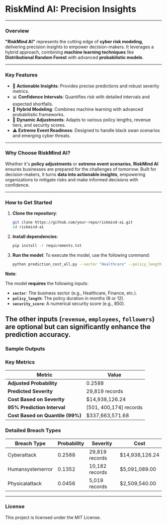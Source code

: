# **RiskMind AI: Precision Insights**  

---

### **Overview**  
**"RiskMind AI"** represents the cutting edge of **cyber risk modeling**, delivering precision insights to empower decision-makers. It leverages a hybrid approach, combining **machine learning techniques** like **Distributional Random Forest** with advanced **probabilistic models**.

---

### **Key Features**
- 🚀 **Actionable Insights**: Provides precise predictions and robust severity metrics.
- 📊 **Confidence Intervals**: Quantifies risk with detailed intervals and expected shortfalls.
- 🤖 **Hybrid Modeling**: Combines machine learning with advanced probabilistic frameworks.
- 🔄 **Dynamic Adjustments**: Adapts to various policy lengths, revenue tiers, and security scores.
- ⚠️ **Extreme Event Readiness**: Designed to handle black swan scenarios and emerging cyber threats.

---

### **Why Choose RiskMind AI?**
Whether it's **policy adjustments** or **extreme event scenarios**, **RiskMind AI** ensures businesses are prepared for the challenges of tomorrow. Built for decision-makers, it turns **data into actionable insights**, empowering organizations to mitigate risks and make informed decisions with confidence.

---

### **How to Get Started**
1. **Clone the repository**:
   ```bash
   git clone https://github.com/your-repo/riskmind-ai.git
   cd riskmind-ai 

2. **Install dependencies**:
   ```bash 
   pip install -r requirements.txt


3. **Run the model**:
   To execute the model, use the following command:

   ```bash
   python prediction_cost_all.py --sector "Healthcare" --policy_length 6 --security_score 850 --revenue 1000000 --employees 500 --followers 10000

**Note**:

The model **requires** the following inputs:
- **`sector`**: The business sector (e.g., Healthcare, Finance, etc.).
- **`policy_length`**: The policy duration in months (6 or 12).
- **`security_score`**: A numerical security score (e.g., 850).

The other inputs (**`revenue`**, **`employees`**, **`followers`**) are **optional** but can significantly enhance the prediction accuracy.
---

### **Sample Outputs**

### **Key Metrics**

| **Metric** | **Value** |
| ---------- | --------- |
| **Adjusted Probability** | 0.2588 |
| **Predicted Severity** | 29,819 records |
| **Cost Based on Severity** | $14,938,126.24 |
| **95% Prediction Interval** | [501, 400,174] records |
| **Cost Based on Quantile (99%)** | $337,663,571.68 |


### **Detailed Breach Types**

| **Breach Type** | **Probability** | **Severity** | **Cost** |
| --------------- | --------------- | ------------ | -------- |
| Cyberattack | 0.2588 | 29,819 records | $14,938,126.24 |
| Humansystemerror | 0.1352 | 10,182 records | $5,091,089.00 |
| Physicalattack | 0.0456 | 5,019 records | $2,509,540.00 |


---

### **License**
This project is licensed under the MIT License.
